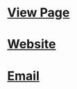 # [View Page](https://rhystedstone.github.io)
# [Website](https://rhystedstone.wales)
# [Email](mailto:hello@rhystedstone.wales)

